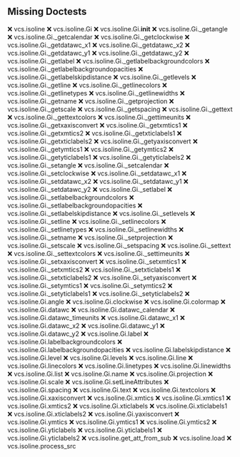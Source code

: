 Missing Doctests
----------------
:x:    vcs.isoline
:x:    vcs.isoline.Gi
:x:    vcs.isoline.Gi.__init__
:x:    vcs.isoline.Gi._getangle
:x:    vcs.isoline.Gi._getcalendar
:x:    vcs.isoline.Gi._getclockwise
:x:    vcs.isoline.Gi._getdatawc_x1
:x:    vcs.isoline.Gi._getdatawc_x2
:x:    vcs.isoline.Gi._getdatawc_y1
:x:    vcs.isoline.Gi._getdatawc_y2
:x:    vcs.isoline.Gi._getlabel
:x:    vcs.isoline.Gi._getlabelbackgroundcolors
:x:    vcs.isoline.Gi._getlabelbackgroundopacities
:x:    vcs.isoline.Gi._getlabelskipdistance
:x:    vcs.isoline.Gi._getlevels
:x:    vcs.isoline.Gi._getline
:x:    vcs.isoline.Gi._getlinecolors
:x:    vcs.isoline.Gi._getlinetypes
:x:    vcs.isoline.Gi._getlinewidths
:x:    vcs.isoline.Gi._getname
:x:    vcs.isoline.Gi._getprojection
:x:    vcs.isoline.Gi._getscale
:x:    vcs.isoline.Gi._getspacing
:x:    vcs.isoline.Gi._gettext
:x:    vcs.isoline.Gi._gettextcolors
:x:    vcs.isoline.Gi._gettimeunits
:x:    vcs.isoline.Gi._getxaxisconvert
:x:    vcs.isoline.Gi._getxmtics1
:x:    vcs.isoline.Gi._getxmtics2
:x:    vcs.isoline.Gi._getxticlabels1
:x:    vcs.isoline.Gi._getxticlabels2
:x:    vcs.isoline.Gi._getyaxisconvert
:x:    vcs.isoline.Gi._getymtics1
:x:    vcs.isoline.Gi._getymtics2
:x:    vcs.isoline.Gi._getyticlabels1
:x:    vcs.isoline.Gi._getyticlabels2
:x:    vcs.isoline.Gi._setangle
:x:    vcs.isoline.Gi._setcalendar
:x:    vcs.isoline.Gi._setclockwise
:x:    vcs.isoline.Gi._setdatawc_x1
:x:    vcs.isoline.Gi._setdatawc_x2
:x:    vcs.isoline.Gi._setdatawc_y1
:x:    vcs.isoline.Gi._setdatawc_y2
:x:    vcs.isoline.Gi._setlabel
:x:    vcs.isoline.Gi._setlabelbackgroundcolors
:x:    vcs.isoline.Gi._setlabelbackgroundopacities
:x:    vcs.isoline.Gi._setlabelskipdistance
:x:    vcs.isoline.Gi._setlevels
:x:    vcs.isoline.Gi._setline
:x:    vcs.isoline.Gi._setlinecolors
:x:    vcs.isoline.Gi._setlinetypes
:x:    vcs.isoline.Gi._setlinewidths
:x:    vcs.isoline.Gi._setname
:x:    vcs.isoline.Gi._setprojection
:x:    vcs.isoline.Gi._setscale
:x:    vcs.isoline.Gi._setspacing
:x:    vcs.isoline.Gi._settext
:x:    vcs.isoline.Gi._settextcolors
:x:    vcs.isoline.Gi._settimeunits
:x:    vcs.isoline.Gi._setxaxisconvert
:x:    vcs.isoline.Gi._setxmtics1
:x:    vcs.isoline.Gi._setxmtics2
:x:    vcs.isoline.Gi._setxticlabels1
:x:    vcs.isoline.Gi._setxticlabels2
:x:    vcs.isoline.Gi._setyaxisconvert
:x:    vcs.isoline.Gi._setymtics1
:x:    vcs.isoline.Gi._setymtics2
:x:    vcs.isoline.Gi._setyticlabels1
:x:    vcs.isoline.Gi._setyticlabels2
:x:    vcs.isoline.Gi.angle
:x:    vcs.isoline.Gi.clockwise
:x:    vcs.isoline.Gi.colormap
:x:    vcs.isoline.Gi.datawc
:x:    vcs.isoline.Gi.datawc_calendar
:x:    vcs.isoline.Gi.datawc_timeunits
:x:    vcs.isoline.Gi.datawc_x1
:x:    vcs.isoline.Gi.datawc_x2
:x:    vcs.isoline.Gi.datawc_y1
:x:    vcs.isoline.Gi.datawc_y2
:x:    vcs.isoline.Gi.label
:x:    vcs.isoline.Gi.labelbackgroundcolors
:x:    vcs.isoline.Gi.labelbackgroundopacities
:x:    vcs.isoline.Gi.labelskipdistance
:x:    vcs.isoline.Gi.level
:x:    vcs.isoline.Gi.levels
:x:    vcs.isoline.Gi.line
:x:    vcs.isoline.Gi.linecolors
:x:    vcs.isoline.Gi.linetypes
:x:    vcs.isoline.Gi.linewidths
:x:    vcs.isoline.Gi.list
:x:    vcs.isoline.Gi.name
:x:    vcs.isoline.Gi.projection
:x:    vcs.isoline.Gi.scale
:x:    vcs.isoline.Gi.setLineAttributes
:x:    vcs.isoline.Gi.spacing
:x:    vcs.isoline.Gi.text
:x:    vcs.isoline.Gi.textcolors
:x:    vcs.isoline.Gi.xaxisconvert
:x:    vcs.isoline.Gi.xmtics
:x:    vcs.isoline.Gi.xmtics1
:x:    vcs.isoline.Gi.xmtics2
:x:    vcs.isoline.Gi.xticlabels
:x:    vcs.isoline.Gi.xticlabels1
:x:    vcs.isoline.Gi.xticlabels2
:x:    vcs.isoline.Gi.yaxisconvert
:x:    vcs.isoline.Gi.ymtics
:x:    vcs.isoline.Gi.ymtics1
:x:    vcs.isoline.Gi.ymtics2
:x:    vcs.isoline.Gi.yticlabels
:x:    vcs.isoline.Gi.yticlabels1
:x:    vcs.isoline.Gi.yticlabels2
:x:    vcs.isoline.get_att_from_sub
:x:    vcs.isoline.load
:x:    vcs.isoline.process_src
